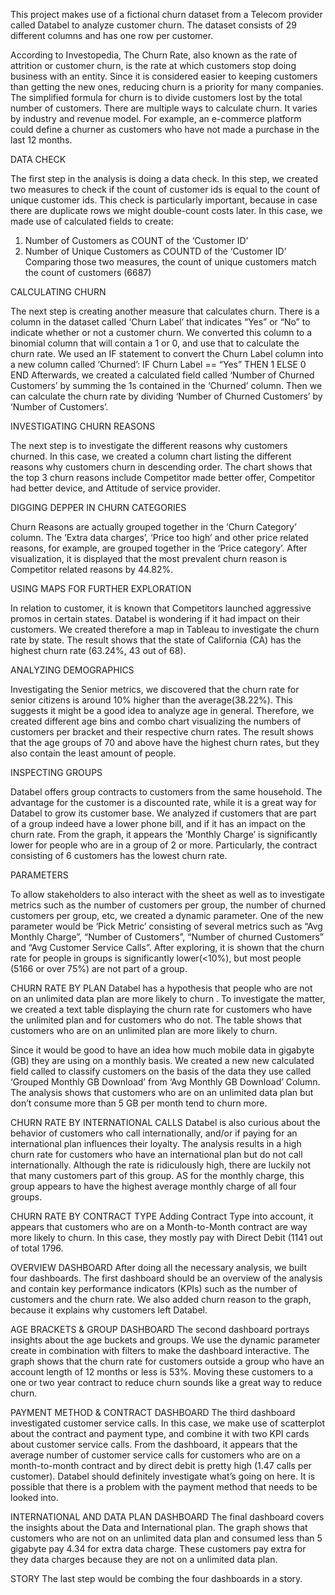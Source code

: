 This project makes use of a fictional churn dataset from a Telecom provider called Databel to analyze customer churn. The dataset consists of 29 different columns and has one row per customer.

According to Investopedia, The Churn Rate, also known as the rate of attrition or customer churn, is the rate at which customers stop doing business with an entity. Since it is considered easier to keeping customers than getting the new ones, reducing churn is a priority for many companies. The simplified formula for churn is to divide customers lost by the total number of customers. There are multiple ways to calculate churn. It varies by industry and revenue model. For example, an e-commerce platform could define a churner as customers who have not made a purchase in the last 12 months.


DATA CHECK

The first step in the analysis is doing a data check. In this step, we created two measures to check if the count of customer ids is equal to the count of unique customer ids. This check is particularly important, because in case there are duplicate rows we might double-count costs later. In this case, we made use of calculated fields to create:
1. Number of Customers as COUNT of the ‘Customer ID’
2. Number of Unique Customers as COUNTD of the ‘Customer ID’
Comparing those two measures, the count of unique customers match the count of customers (6687)

CALCULATING CHURN

The next step is creating another measure that calculates churn. There is a column in the dataset called ‘Churn Label’ that indicates “Yes” or “No” to indicate whether or not a customer churn. We converted this column to a binomial column that will contain a 1 or 0, and use that to calculate the churn rate. We used an IF statement to convert the Churn Label column into a new column called ‘Churned’:
IF Churn Label == “Yes” THEN 1 ELSE 0 END
Afterwards, we created a calculated field called ‘Number of Churned Customers’ by summing the 1s contained in the ‘Churned’ column. Then we can calculate the churn rate by dividing ‘Number of Churned Customers’ by ‘Number of Customers’.

INVESTIGATING CHURN REASONS

The next step is to investigate the different reasons why customers churned. In this case, we created a column chart listing the different reasons why customers churn in descending order. The chart shows that the top 3 churn reasons include Competitor made better offer, Competitor had better device, and Attitude of service provider. 

DIGGING DEPPER IN CHURN CATEGORIES

Churn Reasons are actually grouped together in the ‘Churn Category’ column. The ‘Extra data charges’, ‘Price too high’ and other price related reasons, for example, are grouped together in the ‘Price category’. After visualization, it is displayed that the most prevalent churn reason is Competitor related reasons by 44.82%.

USING MAPS FOR FURTHER EXPLORATION

In relation to customer, it is known that Competitors launched aggressive promos in certain states. Databel is wondering if it had impact on their customers. We created therefore a map in Tableau to investigate the churn rate by state. The result shows that the state of California (CA) has the highest churn rate (63.24%, 43 out of 68).

ANALYZING DEMOGRAPHICS

Investigating the Senior metrics, we discovered that the churn rate for senior citizens is around 10% higher than the average(38.22%). This suggests it might be a good idea to analyze age in general. Therefore, we created different age bins and combo chart visualizing the numbers of customers per bracket and their respective churn rates. The result shows that the age groups of 70 and above have the highest churn rates, but they also contain the least amount of people. 

INSPECTING GROUPS

Databel offers group contracts to customers from the same household. The advantage for the customer is a discounted rate, while it is a great way for Databel to grow its customer base. We analyzed if customers that are part of a group indeed have a lower phone bill, and if it has an impact on the churn rate. From the graph, it appears the ‘Monthly Charge’ is significantly lower for people who are in a group of 2 or more. Particularly, the contract consisting of 6 customers has the lowest churn rate. 

PARAMETERS

To allow stakeholders to also interact with the sheet as well as to investigate metrics such as the number of customers per group, the number of churned customers per group, etc, we created a dynamic parameter. One of the new parameter would be ‘Pick Metric’  consisting of several metrics such as “Avg Monthly Charge”, “Number of Customers”, “Number of churned Customers” and “Avg Customer Service Calls”. After exploring, it is shown that the churn rate for people in groups is significantly lower(<10%), but most people (5166 or over 75%) are not part of a group. 

CHURN RATE BY PLAN
Databel has a hypothesis that people who are not on an unlimited data plan are more likely to churn . To investigate the matter, we created a text table displaying the churn rate for customers who have the unlimited plan and for customers who do not. The table shows that customers who are on an unlimited plan are more likely to churn. 

Since it would be good to have an idea how much mobile data in gigabyte (GB) they are using on a monthly basis. We created a new new calculated field called to classify customers on the basis of the data they use called ‘Grouped Monthly GB Download’ from ‘Avg Monthly GB Download’ Column. The analysis shows that customers who are on an unlimited data plan but don’t consume more than 5 GB per month tend to churn more. 

CHURN RATE BY INTERNATIONAL CALLS
Databel is also curious about the behavior of customers who call internationally, and/or if paying for an international plan influences their loyalty. The analysis results in a high churn rate for customers who have an international plan but do not call internationally. Although the rate is ridiculously high, there are luckily not that many customers part of this group. AS for the monthly charge, this group appears to have the highest average monthly charge of all four groups. 

CHURN RATE BY CONTRACT TYPE
Adding Contract Type into account, it appears that customers who are on a Month-to-Month contract are way more likely to churn. In this case, they mostly pay with Direct Debit (1141 out of total 1796. 


OVERVIEW DASHBOARD
After doing all the necessary analysis, we built four dashboards. The first dashboard should be an overview of the analysis and contain key performance indicators (KPIs) such as the number of customers and the churn rate. We also added churn reason to the graph, because it explains why customers left Databel. 

AGE BRACKETS & GROUP DASHBOARD
The second dashboard portrays insights about the age buckets and groups. We use the dynamic parameter create in combination with filters to make the dashboard interactive. The graph shows that the churn rate for customers outside a group who have an account length of 12 months or less is 53%. Moving these customers to a one or two year contract to reduce churn sounds like a great way to reduce churn. 

PAYMENT METHOD & CONTRACT DASHBOARD
The third dashboard investigated customer service calls. In this case, we make use of scatterplot about the contract and payment type, and combine it with two KPI cards about customer service calls. From the dashboard, it appears that the average number of customer service calls for customers who are on a month-to-month contract and by direct debit is pretty high (1.47 calls per customer). Databel should definitely investigate what’s going on here. It is possible that there is a problem with the payment method that needs to be looked into. 

INTERNATIONAL AND DATA PLAN DASHBOARD
The final dashboard covers the insights about the Data and International plan. The graph shows that customers who are not on an unlimited data plan and consumed less than 5 gigabyte pay 4.34 for extra data charge. These customers pay extra for they data charges because they are not on a unlimited data plan. 

STORY
The last step would be combing the four dashboards in a story. 
